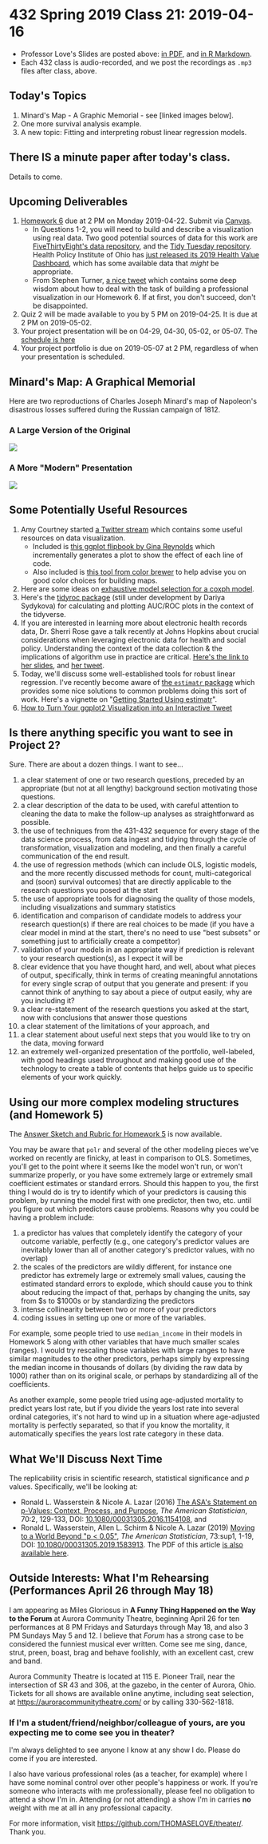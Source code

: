 # 432 Spring 2019 Class 21: 2019-04-16

- Professor Love's Slides are posted above: [in PDF](https://github.com/THOMASELOVE/2019-432/blob/master/slides/class21/432_2019_slides21.pdf), and [in R Markdown](https://github.com/THOMASELOVE/2019-432/blob/master/slides/class21/432_2019_slides21.Rmd).
- Each 432 class is audio-recorded, and we post the recordings as `.mp3` files after class, above.

## Today's Topics

1. Minard's Map - A Graphic Memorial - see [linked images below]. 
2. One more survival analysis example.
3. A new topic: Fitting and interpreting robust linear regression models.

## There IS a minute paper after today's class.

Details to come.

## Upcoming Deliverables

1. [Homework 6](https://github.com/THOMASELOVE/2019-432/tree/master/homework/homework6) due at 2 PM on Monday 2019-04-22. Submit via [Canvas](https://canvas.case.edu/).
    - In Questions 1-2, you will need to build and describe a visualization using real data. Two good potential sources of data for this work are [FiveThirtyEight's data repository](https://data.fivethirtyeight.com/), and the [Tidy Tuesday repository](https://github.com/rfordatascience/tidytuesday). Health Policy Institute of Ohio has [just released its 2019 Health Value Dashboard](https://www.healthpolicyohio.org/2019-health-value-dashboard/), which has some available data that *might* be appropriate.
    - From Stephen Turner, [a nice tweet](https://twitter.com/strnr/status/787292116607234048) which contains some deep wisdom about how to deal with the task of building a professional visualization in our Homework 6. If at first, you don't succeed, don't be disappointed.
2. Quiz 2 will be made available to you by 5 PM on 2019-04-25. It is due at 2 PM on 2019-05-02.
3. Your project presentation will be on 04-29, 04-30, 05-02, or 05-07. The [schedule is here](https://github.com/THOMASELOVE/2019-432/blob/master/projects/project2/project2-schedule.md)
4. Your project portfolio is due on 2019-05-07 at 2 PM, regardless of when your presentation is scheduled.

## Minard's Map: A Graphical Memorial

Here are two reproductions of Charles Joseph Minard's map of Napoleon's disastrous losses suffered during the Russian campaign of 1812.

### A Large Version of the Original

![](https://github.com/THOMASELOVE/2019-432/blob/master/slides/class21/figures/Minard_large.png)

### A More "Modern" Presentation

![](https://github.com/THOMASELOVE/2019-432/blob/master/slides/class21/figures/modern-minard.png)

## Some Potentially Useful Resources

1. Amy Courtney started [a Twitter stream](https://twitter.com/AmyCourtney92/status/1100663931192963072) which contains some useful resources on data visualization.
    - Included is [this ggplot flipbook by Gina Reynolds](https://evamaerey.github.io/ggplot_flipbook/ggplot_flipbook_xaringan.html#1) which incrementally generates a plot to show the effect of each line of code.
    - Also included is [this tool from color brewer](http://colorbrewer2.org/#type=sequential&scheme=BuGn&n=3) to help advise you on good color choices for building maps.
2. Here are some ideas on [exhaustive model selection for a coxph model](http://rpubs.com/kaz_yos/exhaustive).
3. Here's the [tidyroc package](https://github.com/dariyasydykova/tidyroc) (still under development by Dariya Sydykova) for calculating and plotting AUC/ROC plots in the context of the tidyverse.
4. If you are interested in learning more about electronic health records data, Dr. Sherri Rose gave a talk recently at Johns Hopkins about crucial considerations when leveraging electronic data for health and social policy. Understanding the context of the data collection & the implications of algorithm use in practice are critical. [Here's the link to her slides](https://t.co/swl8XRx5ES), and [her tweet](https://twitter.com/sherrirose/status/1100170486242258944).
5. Today, we'll discuss some well-established tools for robust linear regression. I've recently become aware of [the `estimatr` package](https://github.com/DeclareDesign/estimatr) which provides some nice solutions to common problems doing this sort of work. Here's a vignette on "[Getting Started Using estimatr](https://declaredesign.org/r/estimatr/articles/getting-started.html)".
6. [How to Turn Your ggplot2 Visualization into an Interactive Tweet](https://datatitian.com/how-to-turn-your-ggplot2-visualization-into-an-interactive-tweet/)

## Is there anything specific you want to see in Project 2? 

Sure. There are about a dozen things. I want to see...

1. a clear statement of one or two research questions, preceded by an appropriate (but not at all lengthy) background section motivating those questions.
2. a clear description of the data to be used, with careful attention to cleaning the data to make the follow-up analyses as straightforward as possible.
3. the use of techniques from the 431-432 sequence for every stage of the data science process, from data ingest and tidying through the cycle of transformation, visualization and modeling, and then finally a careful communication of the end result.
4. the use of regression methods (which can include OLS, logistic models, and the more recently discussed methods for count, multi-categorical and (soon) survival outcomes) that are directly applicable to the research questions you posed at the start
5. the use of appropriate tools for diagnosing the quality of those models, including visualizations and summary statistics
6. identification and comparison of candidate models to address your research question(s) if there are real choices to be made (if you have a clear model in mind at the start, there's no need to use "best subsets" or something just to artificially create a competitor)
7. validation of your models in an appropriate way if prediction is relevant to your research question(s), as I expect it will be
8. clear evidence that you have thought hard, and well, about what pieces of output, specifically, think in terms of creating meaningful annotations for every single scrap of output that you generate and present: if you cannot think of anything to say about a piece of output easily, why are you including it?
9. a clear re-statement of the research questions you asked at the start, now with conclusions that answer those questions
10. a clear statement of the limitations of your approach, and
11. a clear statement about useful next steps that you would like to try on the data, moving forward
12. an extremely well-organized presentation of the portfolio, well-labeled, with good headings used throughout and making good use of the technology to create a table of contents that helps guide us to specific elements of your work quickly.

## Using our more complex modeling structures (and Homework 5)

The [Answer Sketch and Rubric for Homework 5](https://github.com/THOMASELOVE/2019-432/blob/master/homework/homework5/hw05_sketch/432_2019_hw5_sketch.pdf) is now available.

You may be aware that `polr` and several of the other modeling pieces we've worked on recently are finicky, at least in comparison to OLS. Sometimes, you'll get to the point where it seems like the model won't run, or won't summarize properly, or you have some extremely large or extremely small coefficient estimates or standard errors. Should this happen to you, the first thing I would do is try to identify which of your predictors is causing this problem, by running the model first with one predictor, then two, etc. until you figure out which predictors cause problems. Reasons why you could be having a problem include:

1. a predictor has values that completely identify the category of your outcome variable, perfectly (e.g., one category's predictor values are inevitably lower than all of another category's predictor values, with no overlap)
2. the scales of the predictors are wildly different, for instance one predictor has extremely large or extremely small values, causing the estimated standard errors to explode, which should cause you to think about reducing the impact of that, perhaps by changing the units, say from $s to $1000s or by standardizing the predictors
3. intense collinearity between two or more of your predictors
4. coding issues in setting up one or more of the variables.

For example, some people tried to use `median_income` in their models in Homework 5 along with other variables that have much smaller scales (ranges). I would try rescaling those variables with large ranges to have similar magnitudes to the other predictors, perhaps simply by expressing the median income in thousands of dollars (by dividing the raw data by 1000) rather than on its original scale, or perhaps by standardizing all of the coefficients.

As another example, some people tried using age-adjusted mortality to predict years lost rate, but if you divide the years lost rate into several ordinal categories, it's not hard to wind up in a situation where age-adjusted mortality is perfectly separated, so that if you know the mortality, it automatically specifies the years lost rate category in these data.

## What We'll Discuss Next Time

The replicability crisis in scientific research, statistical significance and *p* values. Specifically, we'll be looking at:

- Ronald L. Wasserstein & Nicole A. Lazar (2016) [The ASA's Statement on p-Values: Context, Process, and Purpose](https://www.tandfonline.com/doi/full/10.1080/00031305.2016.1154108), *The American Statistician*, 70:2, 129-133, DOI:
[10.1080/00031305.2016.1154108](https://doi.org/10.1080/00031305.2016.1154108), and
- Ronald L. Wasserstein, Allen L. Schirm & Nicole A. Lazar (2019) [Moving to a World Beyond "p < 0.05"](https://www.tandfonline.com/doi/full/10.1080/00031305.2019.1583913), *The American Statistician*, 73:sup1, 1-19, DOI: [10.1080/00031305.2019.1583913](https://doi.org/10.1080/00031305.2019.1583913). The PDF of this article [is also available here](https://github.com/THOMASELOVE/2019-432/blob/master/slides/class22/Moving%20to%20a%20World%20Beyond%20p%200%2005.pdf).

## Outside Interests: What I'm Rehearsing (Performances April 26 through May 18)

I am appearing as Miles Gloriosus in **A Funny Thing Happened on the Way to the Forum** at Aurora Community Theatre, beginning April 26 for ten performances at 8 PM Fridays and Saturdays through May 18, and also 3 PM Sundays May 5 and 12. I believe that *Forum* has a strong case to be considered the funniest musical ever written. Come see me sing, dance, strut, preen, boast, brag and behave foolishly, with an excellent cast, crew and band.

Aurora Community Theatre is located at 115 E. Pioneer Trail, near the intersection of SR 43 and 306, at the gazebo, in the center of Aurora, Ohio. Tickets for all shows are available online anytime, including seat selection, at https://auroracommunitytheatre.com/ or by calling 330-562-1818.

### If I'm a student/friend/neighbor/colleague of yours, are you expecting me to come see you in theater?

I'm always delighted to see anyone I know at any show I do. Please do come if you are interested. 

I also have various professional roles (as a teacher, for example) where I have some nominal control over other people's happiness or work. If you're someone who interacts with me professionally, please feel no obligation to attend a show I'm in. Attending (or not attending) a show I'm in carries **no** weight with me at all in any professional capacity.

For more information, visit https://github.com/THOMASELOVE/theater/. Thank you.

